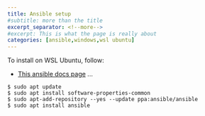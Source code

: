 ```yaml
---
title: Ansible setup
#subtitle: more than the title
excerpt_separator: <!--more-->
#excerpt: This is what the page is really about
categories: [ansible,windows,wsl ubuntu]
---
```


To install on WSL Ubuntu, follow:

- [This ansible docs page](https://docs.ansible.com/ansible/latest/installation_guide/intro_installation.html?extIdCarryOver=true&sc_cid=701f2000001OH7YAAW#installing-ansible-on-ubuntu) ...
<!--more-->

```
$ sudo apt update
$ sudo apt install software-properties-common
$ sudo apt-add-repository --yes --update ppa:ansible/ansible
$ sudo apt install ansible
```
